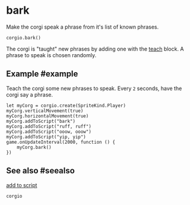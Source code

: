 # bark

Make the corgi speak a phrase from it's list of known phrases.

```sig
corgio.bark()
```

The corgi is "taught" new phrases by adding one with the [teach](/reference/corgio/add-to-script) block. A phrase to speak is chosen randomly.

## Example #example

Teach the corgi some new phrases to speak. Every `2` seconds, have the corgi say a phrase.

```blocks
let myCorg = corgio.create(SpriteKind.Player)
myCorg.verticalMovement(true)
myCorg.horizontalMovement(true)
myCorg.addToScript("bark")
myCorg.addToScript("ruff, ruff")
myCorg.addToScript("ooow, ooow")
myCorg.addToScript("yip, yip")
game.onUpdateInterval(2000, function () {
    myCorg.bark()
})
```

## See also #seealso

[add to script](/reference/corgio/add-to-script)

```package
corgio
```